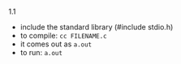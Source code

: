 1.1
- include the standard library (#include stdio.h)
- to compile: `cc FILENAME.c`
- it comes out as `a.out`
- to run: `a.out`
